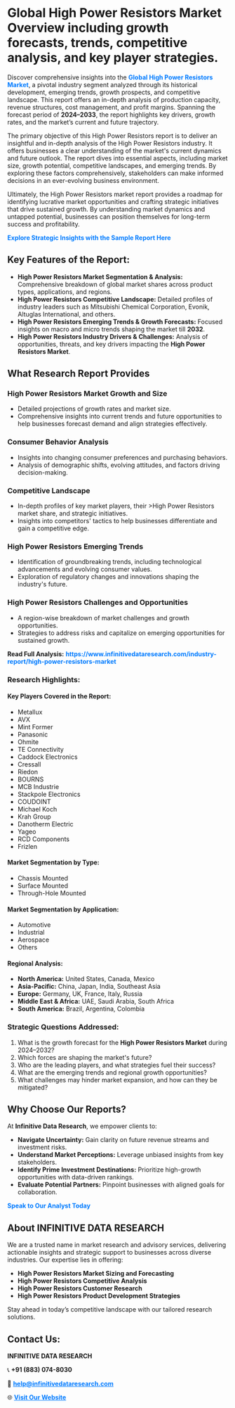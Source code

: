 <h1>Global High Power Resistors Market Overview including growth forecasts, trends, competitive analysis, and key player strategies.</h1>
<p>
Discover comprehensive insights into the 
<a href="https://www.infinitivedataresearch.com/industry-report/high-power-resistors-market" rel="dofollow" style="color: #007BFF; text-decoration: none;"><strong>Global High Power Resistors Market</strong></a>, a pivotal industry segment analyzed through its historical development, emerging trends, growth prospects, and competitive landscape. This report offers an in-depth analysis of production capacity, revenue structures, cost management, and profit margins. Spanning the forecast period of <strong>2024–2033</strong>, the report highlights key drivers, growth rates, and the market’s current and future trajectory.
</p>
<p>
The primary objective of this High Power Resistors report is to deliver an insightful and in-depth analysis of the High Power Resistors industry. It offers businesses a clear understanding of the market's current dynamics and future outlook. The report dives into essential aspects, including market size, growth potential, competitive landscapes, and emerging trends. By exploring these factors comprehensively, stakeholders can make informed decisions in an ever-evolving business environment.
</p>
<p>
Ultimately, the High Power Resistors market report provides a roadmap for identifying lucrative market opportunities and crafting strategic initiatives that drive sustained growth. By understanding market dynamics and untapped potential, businesses can position themselves for long-term success and profitability.
</p>
<p>
<a href="https://www.infinitivedataresearch.com/request-sample/reportId=106375" style="color: #007BFF; text-decoration: none;"><strong>Explore Strategic Insights with the Sample Report Here</strong></a>
</p>

<h2>Key Features of the Report:</h2>
<ul>
<li><strong>High Power Resistors Market Segmentation & Analysis:</strong> Comprehensive breakdown of global market shares across product types, applications, and regions.</li>
<li><strong>High Power Resistors Competitive Landscape:</strong> Detailed profiles of industry leaders such as Mitsubishi Chemical Corporation, Evonik, Altuglas International, and others.</li>
<li><strong>High Power Resistors Emerging Trends & Growth Forecasts:</strong> Focused insights on macro and micro trends shaping the market till <strong>2032</strong>.</li>
<li><strong>High Power Resistors Industry Drivers & Challenges:</strong> Analysis of opportunities, threats, and key drivers impacting the <strong>High Power Resistors Market</strong>.</li>
</ul>

<h2>What Research Report Provides</h2>
<h3>High Power Resistors Market Growth and Size</h3>
<ul>
<li>Detailed projections of growth rates and market size.</li>
<li>Comprehensive insights into current trends and future opportunities to help businesses forecast demand and align strategies effectively.</li>
</ul>

<h3>Consumer Behavior Analysis</h3>
<ul>
<li>Insights into changing consumer preferences and purchasing behaviors.</li>
<li>Analysis of demographic shifts, evolving attitudes, and factors driving decision-making.</li>
</ul>

<h3>Competitive Landscape</h3>
<ul>
<li>In-depth profiles of key market players, their >High Power Resistors market share, and strategic initiatives.</li>
<li>Insights into competitors' tactics to help businesses differentiate and gain a competitive edge.</li>
</ul>

<h3>High Power Resistors Emerging Trends</h3>
<ul>
<li>Identification of groundbreaking trends, including technological advancements and evolving consumer values.</li>
<li>Exploration of regulatory changes and innovations shaping the industry's future.</li>
</ul>

<h3>High Power Resistors Challenges and Opportunities</h3>
<ul>
<li>A region-wise breakdown of market challenges and growth opportunities.</li>
<li>Strategies to address risks and capitalize on emerging opportunities for sustained growth.</li>
</ul>
<p><strong>Read Full Analysis:</strong> <a href="https://www.infinitivedataresearch.com/industry-report/high-power-resistors-market" rel="dofollow" style="color: #007BFF; text-decoration: none;"><strong>https://www.infinitivedataresearch.com/industry-report/high-power-resistors-market</strong></a></p>
<h3>Research Highlights:</h3>
<h4>Key Players Covered in the Report:</h4>
<ul><li>Metallux</li><li>AVX</li><li>Mint Former</li><li>Panasonic</li><li>Ohmite</li><li>TE Connectivity</li><li>Caddock Electronics</li><li>Cressall</li><li>Riedon</li><li>BOURNS</li><li>MCB Industrie</li><li>Stackpole Electronics</li><li>COUDOINT</li><li>Michael Koch</li><li>Krah Group</li><li>Danotherm Electric</li><li>Yageo</li><li>RCD Components</li><li>Frizlen</li></ul>
<h4>Market Segmentation by Type:</h4>
<ul><li>Chassis Mounted</li><li>Surface Mounted</li><li>Through-Hole Mounted</li></ul>
<h4>Market Segmentation by Application:</h4>
<ul><li>Automotive</li><li>Industrial</li><li>Aerospace</li><li>Others</li></ul>

<h4>Regional Analysis:</h4>
<ul>
<li><strong>North America:</strong> United States, Canada, Mexico</li>
<li><strong>Asia-Pacific:</strong> China, Japan, India, Southeast Asia</li>
<li><strong>Europe:</strong> Germany, UK, France, Italy, Russia</li>
<li><strong>Middle East & Africa:</strong> UAE, Saudi Arabia, South Africa</li>
<li><strong>South America:</strong> Brazil, Argentina, Colombia</li>
</ul>

<h3>Strategic Questions Addressed:</h3>
<ol>
<li>What is the growth forecast for the <strong>High Power Resistors Market</strong> during 2024–2032?</li>
<li>Which forces are shaping the market's future?</li>
<li>Who are the leading players, and what strategies fuel their success?</li>
<li>What are the emerging trends and regional growth opportunities?</li>
<li>What challenges may hinder market expansion, and how can they be mitigated?</li>
</ol>

<h2>Why Choose Our Reports?</h2>
<p>At <strong>Infinitive Data Research</strong>, we empower clients to:</p>
<ul>
<li><strong>Navigate Uncertainty:</strong> Gain clarity on future revenue streams and investment risks.</li>
<li><strong>Understand Market Perceptions:</strong> Leverage unbiased insights from key stakeholders.</li>
<li><strong>Identify Prime Investment Destinations:</strong> Prioritize high-growth opportunities with data-driven rankings.</li>
<li><strong>Evaluate Potential Partners:</strong> Pinpoint businesses with aligned goals for collaboration.</li>
</ul>
<p><a href="https://www.infinitivedataresearch.com/industry-report/high-power-resistors-market" rel="dofollow" style="color: #007BFF; text-decoration: none;"><strong>Speak to Our Analyst Today</strong></a></p>

<h2>About INFINITIVE DATA RESEARCH</h2>
<p>We are a trusted name in market research and advisory services, delivering actionable insights and strategic support to businesses across diverse industries. Our expertise lies in offering:</p>
<ul>
<li><strong>High Power Resistors Market Sizing and Forecasting</strong></li>
<li><strong>High Power Resistors Competitive Analysis</strong></li>
<li><strong>High Power Resistors Customer Research</strong></li>
<li><strong>High Power Resistors Product Development Strategies</strong></li>
</ul>
<p>Stay ahead in today’s competitive landscape with our tailored research solutions.</p>

<h2>Contact Us:</h2>
<p><strong>INFINITIVE DATA RESEARCH</strong></p>
<p>📞 <strong>+91 (883) 074-8030</strong></p>
<p>📧 <strong><a href="mailto:help@infinitivedataresearch.com" style="color: #007BFF;">help@infinitivedataresearch.com</a></strong></p>
<p>🌐 <strong><a href="https://www.infinitivedataresearch.com" rel="dofollow" style="color: #007BFF;">Visit Our Website</a></strong></p>